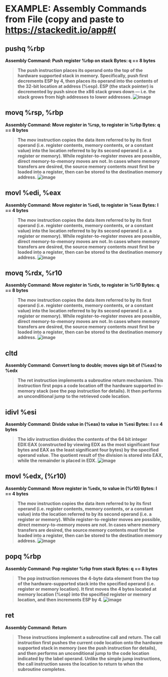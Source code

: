 # EXAMPLE: Assembly Commands from File (copy and paste to https://stackedit.io/app#(

## pushq %rbp

<strong>Assembly Command<strong>: Push register %rbp on stack
<strong>Bytes<strong>: q == 8 bytes

> The push instruction places its operand onto the top of the hardware supported stack in memory. Specifically, push first decrements ESP by 4, then places its operand into the contents of the 32-bit location at address (%esp). ESP (the stack pointer) is decremented by push since the x86 stack grows down — i.e. the stack grows from high addresses to lower addresses.
> ![image](url)

## movq %rsp, %rbp

<strong>Assembly Command<strong>: Move register in %rsp, to register in %rbp
<strong>Bytes<strong>: q == 8 bytes

> The mov instruction copies the data item referred to by its first operand (i.e. register contents, memory contents, or a constant value) into the location referred to by its second operand (i.e. a register or memory). While register-to-register moves are possible, direct memory-to-memory moves are not. In cases where memory transfers are desired, the source memory contents must first be loaded into a register, then can be stored to the destination memory address.
> ![image](https://i.ytimg.com/vi/0_r-3eWB54c/hq720.jpg?sqp=-oaymwEhCK4FEIIDSFryq4qpAxMIARUAAAAAGAElAADIQj0AgKJD&rs=AOn4CLDlD2i6F3GA6o1dmrfPnUxHj0nsfw)

## movl %edi, %eax

<strong>Assembly Command<strong>: Move register in %edi, to register in %eax
<strong>Bytes<strong>: l == 4 bytes

> The mov instruction copies the data item referred to by its first operand (i.e. register contents, memory contents, or a constant value) into the location referred to by its second operand (i.e. a register or memory). While register-to-register moves are possible, direct memory-to-memory moves are not. In cases where memory transfers are desired, the source memory contents must first be loaded into a register, then can be stored to the destination memory address.
> ![image](https://i.ytimg.com/vi/0_r-3eWB54c/hq720.jpg?sqp=-oaymwEhCK4FEIIDSFryq4qpAxMIARUAAAAAGAElAADIQj0AgKJD&rs=AOn4CLDlD2i6F3GA6o1dmrfPnUxHj0nsfw)

## movq %rdx, %r10

<strong>Assembly Command<strong>: Move register in %rdx, to register in %r10
<strong>Bytes<strong>: q == 8 bytes

> The mov instruction copies the data item referred to by its first operand (i.e. register contents, memory contents, or a constant value) into the location referred to by its second operand (i.e. a register or memory). While register-to-register moves are possible, direct memory-to-memory moves are not. In cases where memory transfers are desired, the source memory contents must first be loaded into a register, then can be stored to the destination memory address.
> ![image](https://i.ytimg.com/vi/0_r-3eWB54c/hq720.jpg?sqp=-oaymwEhCK4FEIIDSFryq4qpAxMIARUAAAAAGAElAADIQj0AgKJD&rs=AOn4CLDlD2i6F3GA6o1dmrfPnUxHj0nsfw)

## cltd

<strong>Assembly Command<strong>: Convert long to double; moves sign bit of (%eax) to %edx

> The ret instruction implements a subroutine return mechanism. This instruction first pops a code location off the hardware supported in-memory stack (see the pop instruction for details). It then performs an unconditional jump to the retrieved code location.

## idivl %esi

<strong>Assembly Command<strong>: Divide value in (%eax) to value in %esi
<strong>Bytes<strong>: l == 4 bytes

> The idiv instruction divides the contents of the 64 bit integer EDX:EAX (constructed by viewing EDX as the most significant four bytes and EAX as the least significant four bytes) by the specified operand value. The quotient result of the division is stored into EAX, while the remainder is placed in EDX.
> ![image](url)

## movl %edx, (%r10)

<strong>Assembly Command<strong>: Move register in %edx, to value in (%r10)
<strong>Bytes<strong>: l == 4 bytes

> The mov instruction copies the data item referred to by its first operand (i.e. register contents, memory contents, or a constant value) into the location referred to by its second operand (i.e. a register or memory). While register-to-register moves are possible, direct memory-to-memory moves are not. In cases where memory transfers are desired, the source memory contents must first be loaded into a register, then can be stored to the destination memory address.
> ![image](https://i.ytimg.com/vi/0_r-3eWB54c/hq720.jpg?sqp=-oaymwEhCK4FEIIDSFryq4qpAxMIARUAAAAAGAElAADIQj0AgKJD&rs=AOn4CLDlD2i6F3GA6o1dmrfPnUxHj0nsfw)

## popq %rbp

<strong>Assembly Command<strong>: Pop register %rbp from stack
<strong>Bytes<strong>: q == 8 bytes

> The pop instruction removes the 4-byte data element from the top of the hardware-supported stack into the specified operand (i.e. register or memory location). It first moves the 4 bytes located at memory location (%esp) into the specified register or memory location, and then increments ESP by 4.
> ![image](url)

## ret

<strong>Assembly Command<strong>: Return

> These instructions implement a subroutine call and return. The call instruction first pushes the current code location onto the hardware supported stack in memory (see the push instruction for details), and then performs an unconditional jump to the code location indicated by the label operand. Unlike the simple jump instructions, the call instruction saves the location to return to when the subroutine completes.
